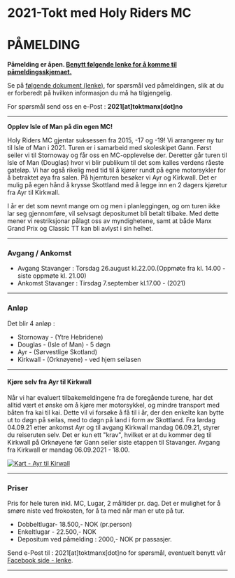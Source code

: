 # 2021-Tokt med Holy Riders MC

# PÅMELDING

**Påmelding er åpen. [Benytt følgende lenke for å komme til påmeldingsskjemaet.](https://forms.gle/zcbTzAckC6viZQoz7)**

Se på [følgende dokument (lenke)](/iom2021-paamelding.pdf), for spørsmål ved påmeldingen, slik at du er forberedt på hvilken informasjon du må ha tilgjengelig.

For spørsmål send oss en e-Post : **2021[at]toktmanx[dot]no**

---

**Opplev Isle of Man på din egen MC!**

Holy Riders MC gjentar suksessen fra 2015, -17 og -19! Vi arrangerer ny tur til Isle of Man i 2021. Turen er i samarbeid med skoleskipet Gann. Først seiler vi til Stornoway og får oss en MC-opplevelse der. Deretter går turen til Isle of Man (Douglas) hvor vi blir publikum til det som kalles verdens råeste gateløp. Vi har også rikelig med tid til å kjører rundt på egne motorsykler for å betraktet øya fra salen. På hjemturen besøker vi Ayr og Kirkwall. Det er mulig på egen hånd å krysse Skottland med å legge inn en 2 dagers kjøretur fra Ayr til Kirkwall.

I år er det som nevnt mange om og men i planleggingen, og om turen ikke lar seg gjennomføre, vil selvsagt depositumet bli betalt tilbake. Med dette mener vi restriksjonar pålagt oss av myndighetene, samt at både Manx Grand Prix og Classic TT kan bli avlyst i sin helhet.

---

### Avgang / Ankomst
- Avgang Stavanger : Torsdag 26.august kl.22.00.(Oppmøte fra kl. 14.00 - siste oppmøte kl. 21.00)
- Ankomst Stavanger : Tirsdag 7.september kl.17.00 - (2021)

---

### **Anløp**

Det blir 4 anløp :

- Stornoway - (Ytre Hebridene)
- Douglas - (Isle of Man) - 5 døgn
- Ayr - (Sørvestlige Skotland)
- Kirkwall - (Orknøyene) - ved hjem seilasen

---

#### **Kjøre selv fra Ayr til Kirkwall**

Når vi har evaluert tilbakemeldingene fra de foregående turene, har det alltid vært et ønske om å kjøre mer motorsykkel, og mindre transport med båten fra kai til kai. Dette vil vi forsøke å få til i år, der den enkelte kan bytte ut to døgn på seilas, med to døgn på land i form av Skottland. Fra lørdag 04.09.21 etter ankomst Ayr og til avgang Kirkwall mandag 06.09.21, styrer du reiseruten selv. Det er kun ett "krav", hvilket er at du kommer deg til Kirkwall på Orknøyene før Gann seiler siste etappen til Stavanger. Avgang fra Kirkwall er mandag 06.09.2021 - 18.00.

[<img class="img-responsive" style="max-width: 40%;" src="/img/ayr_kirkwall.png" alt="Kart - Ayr til Kirwall"/>](https://www.google.com/maps/d/edit?mid=11N4Sb97zYOtMACnmGntIFPf06-JwUSEo&usp=sharing)

---

### **Priser**

Pris for hele turen inkl. MC, Lugar, 2 måltider pr. dag. Det er mulighet for å smøre niste ved frokosten, for å ta med når man er ute på tur.

- Dobbeltlugar- 18.500,- NOK (pr.person)
- Enkeltlugar - 22.500,- NOK
- Depositum ved påmelding : 2000,- NOK pr passasjer.

Send e-Post til : 2021[at]toktmanx[dot]no for spørsmål, eventuelt benytt vår [Facebook side - lenke](https://www.facebook.com/gannhrmc/).

---
